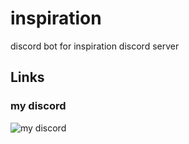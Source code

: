 # inspiration
discord bot for inspiration discord server

## Links

### my discord
![my discord](https://dcbadge.limes.pink/api/shield/606492125122527242)
